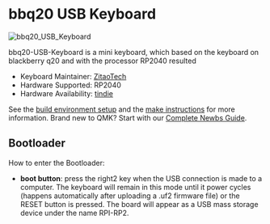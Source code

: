 # bbq20 USB Keyboard

![bbq20_USB_Keyboard](https://i.imgur.com/Ig00oQE.jpeg)

bbq20-USB-Keyboard is a mini keyboard, which based on the keyboard on blackberry q20 and with the processor RP2040 resulted 

* Keyboard Maintainer: [ZitaoTech](https://github.com/ZitaoTech)
* Hardware Supported: RP2040
* Hardware Availability: [tindie](https://www.tindie.com/products/zitaotech/blackberry-bbq20-usb-keyboard-with-trackpad/)


See the [build environment setup](https://docs.qmk.fm/#/getting_started_build_tools) and the [make instructions](https://docs.qmk.fm/#/getting_started_make_guide) for more information. Brand new to QMK? Start with our [Complete Newbs Guide](https://docs.qmk.fm/#/newbs).


## Bootloader

How to enter the Bootloader:

* **boot button**: press the right2 key when the USB connection is made to a computer. The keyboard will remain in this mode until it power cycles (happens automatically after uploading a .uf2 firmware file) or the RESET button is pressed. The board will appear as a USB mass storage device under the name RPI-RP2.

